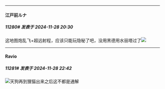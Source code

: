 ﻿
*****

####  江戸前ルナ  
##### 11280#       发表于 2024-11-28 20:30

这地图炮乱飞+超远射程，应该只能玩隐秘了吧，没用黑德用水丽塔过了<img src="https://static.saraba1st.com/image/smiley/face2017/124.png" referrerpolicy="no-referrer">


*****

####  Ravio  
##### 11281#       发表于 2024-11-28 22:42

<img src="https://static.saraba1st.com/image/smiley/face2017/067.png" referrerpolicy="no-referrer">天狗再到狸猫出来之后这不都是通解

